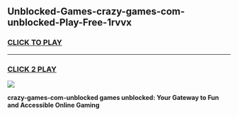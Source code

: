 
## Unblocked-Games-crazy-games-com-unblocked-Play-Free-1rvvx
<h3>
<a href="https://premium76.site?title=crazy-games-com-unblocked&ref=18A1">CLICK TO PLAY</a></h3>
<hr>

<h3>
<a href="https://premium76.site?title=crazy-games-com-unblocked&ref=18A1">CLICK 2 PLAY</a>
  
</h3>

<a href="https://premium76.site?title=crazy-games-com-unblocked&ref=18A1"><img src="https://clearcache.store/games.png"></a>


**crazy-games-com-unblocked games unblocked: Your Gateway to Fun and Accessible Online Gaming**
